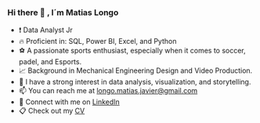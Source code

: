 ### Hi there 👋 , I´m Matias Longo
- :exclamation: Data Analyst Jr
- :fire: Proficient in: SQL, Power BI, Excel, and Python
- :soccer: A passionate sports enthusiast, especially when it comes to soccer, padel, and Esports.
- :chart_with_upwards_trend: Background in Mechanical Engineering Design and Video Production.
- :floppy_disk: I have a strong interest in data analysis, visualization, and storytelling.
- :mailbox: You can reach me at longo.matias.javier@gmail.com
- :bookmark: Connect with me on [LinkedIn](https://www.linkedin.com/in/matias-longo-69b256163/)
- :clipboard: Check out my [CV](https://drive.google.com/file/d/1Qfox9qK_At-A8Ez48C55H1oPzt_K9V0w/view?usp=sharing)
